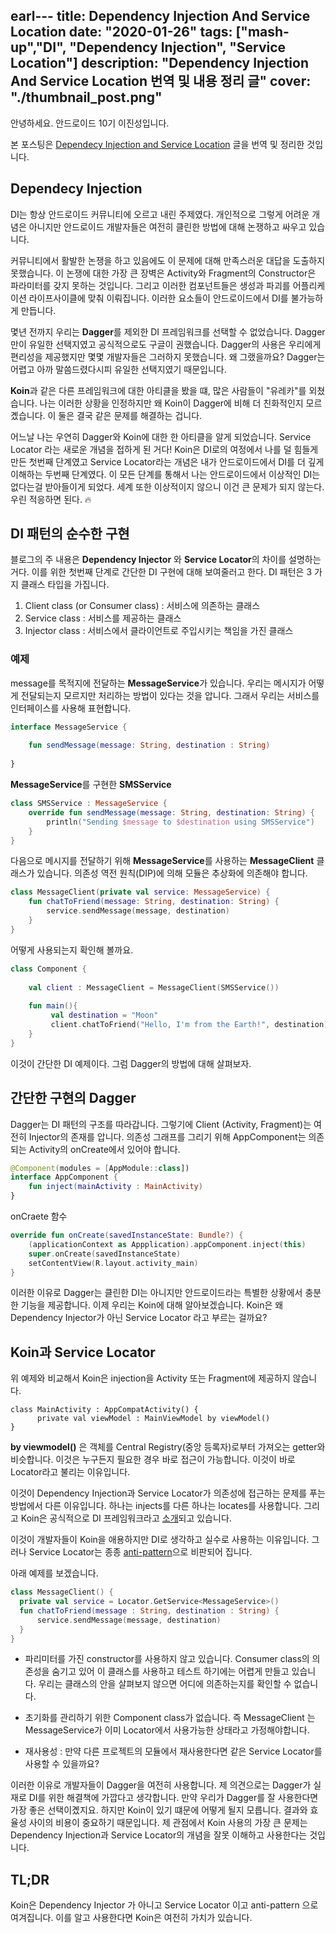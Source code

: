 earl---
title: Dependency Injection And Service Location
date: "2020-01-26"
tags: ["mash-up","DI", "Dependency Injection", "Service Location"]
description: "Dependency Injection And Service Location 번역 및 내용 정리 글"
cover: "./thumbnail_post.png"
---

안녕하세요. 안드로이드 10기 이진성입니다.

본 포스팅은 [Dependecy Injection and Service Location](https://medium.com/modulotech/dependency-injection-and-service-locator-6144ed55a8e) 글을 번역 및 정리한 것입니다. 

## Dependecy Injection

DI는 항상 안드로이드 커뮤니티에 오르고 내린 주제였다. 개인적으로 그렇게 어려운 개념은 아니지만 안드로이드 개발자들은 여전히 클린한 방법에 대해 논쟁하고 싸우고 있습니다.

 커뮤니티에서 활발한 논쟁을 하고 있음에도 이 문제에 대해 만족스러운 대답을 도출하지 못했습니다.  이 논쟁에 대한 가장 큰 장벽은 Activity와 Fragment의 Constructor은 파라미터를 갖지 못하는 것입니다. 그리고 이러한 컴포넌트들은 생성과 파괴를 어플리케이션 라이프사이클에 맞춰 이뤄집니다. 이러한 요소들이 안드로이드에서 DI를 불가능하게 만듭니다.

몇년 전까지 우리는 **Dagger**를 제외한 DI 프레임워크를 선택할 수 없었습니다. Dagger 만이 유일한 선택지였고 공식적으로도 구글이 권했습니다.  Dagger의 사용은 우리에게 편리성을 제공했지만 몇몇 개발자들은 그러하지 못했습니다. 왜 그랬을까요?  Dagger는 어렵고 아까 말씀드렸다시피 유일한 선택지였기 때문입니다.

**Koin**과 같은 다른 프레임워크에 대한 아티클을 봤을 떄, 많은 사람들이 "유레카"를 외쳤습니다. 나는 이러한 상황을 인정하지만 왜 Koin이 Dagger에 비해 더 친화적인지 모르곘습니다. 이 둘은 결국 같은 문제를 해결하는 겁니다.

어느날 나는 우연히 Dagger와 Koin에 대한 한 아티클을 알게 되었습니다.  Service Locator 라는 새로운 개념을 접하게 된 거다! Koin은 DI로의 여정에서 나를 덜 힘들게 만든 첫번째 단계였고 Service Locator라는 개념은 내가 안드로이드에서 DI를 더 깊게 이해하는 두번째 단계였다. 이 모든 단계를 통해서 나는 안드로이드에서 이상적인 DI는 없다는걸 받아들이게 되었다. 세계 또한 이상적이지 않으니 이건 큰 문제가 되지 않는다. 우린 적응하면 된다. 🔥


## DI 패턴의 순수한 구현

블로그의 주 내용은 **Dependency Injector** 와 **Service Locator**의 차이를 설명하는 거다. 이를 위한 첫번째 단계로 간단한 DI 구현에 대해 보여줄러고 한다. DI 패턴은 3 가지 클래스 타입을 가집니다.

1. Client class (or Consumer class) :  서비스에 의존하는 클래스
2. Service class : 서비스를 제공하는 클래스
3. Injector class : 서비스에서 클라이언트로 주입시키는 책임을 가진 클래스

### 예제

message를 목적지에 전달하는 **MessageService**가 있습니다. 우리는 메시지가 어떻게 전달되는지 모르지만 처리하는 방법이 있다는 것을 압니다. 그래서 우리는 서비스를 인터페이스를 사용해 표현합니다.

``` kotlin
interface MessageService {
  
    fun sendMessage(message: String, destination : String)
  
}
```

**MessageService**를 구현한 **SMSService**

```kotlin
class SMSService : MessageService {
    override fun sendMessage(message: String, destination: String) {
        println("Sending $message to $destination using SMSService")
    }
}
```

다음으로 메시지를 전달하기 위해 **MessageService**를 사용하는 **MessageClient** 클래스가 있습니다. 의존성 역전 원칙(DIP)에 의해 모듈은 추상화에 의존해야 합니다. 

``` kotlin
class MessageClient(private val service: MessageService) {
    fun chatToFriend(message: String, destination: String) {
        service.sendMessage(message, destination)
    }
}
```

어떻게 사용되는지 확인해 볼까요.

```kotlin
class Component {
  
    val client : MessageClient = MessageClient(SMSService()) 
  
    fun main(){
         val destination = "Moon"
         client.chatToFriend("Hello, I'm from the Earth!", destination)
    }
}
```

이것이 간단한 DI 예제이다. 그럼 Dagger의 방법에 대해 살펴보자.


## 간단한 구현의 Dagger

Dagger는 DI 패턴의 구조를 따라갑니다. 그렇기에 Client (Activity, Fragment)는 여전히 Injector의 존재를 압니다. 의존성 그래프를 그리기 위해 AppComponent는 의존되는 Activity의 onCreate에서 있어야 합니다.

```kotlin
@Component(modules = [AppModule::class])
interface AppComponent {
    fun inject(mainActivity : MainActivity)
}
```

onCraete 함수

```kotlin
override fun onCreate(savedInstanceState: Bundle?) {
    (applicationContext as Appplication).appComponent.inject(this)
    super.onCreate(savedInstanceState)
    setContentView(R.layout.activity_main)
}
```

이러한 이유로 Dagger는 클린한 DI는 아니지만 안드로이드라는 특별한 상황에서 충분한 기능을 제공합니다. 이제 우리는 Koin에 대해 알아보겠습니다. Koin은 왜 Dependency Injector가 아닌 Service Locator 라고 부르는 걸까요?

## Koin과 Service Locator 

위 예제와 비교해서 Koin은 injection을 Activity 또는 Fragment에 제공하지 않습니다.  

```koin
class MainActivity : AppCompatActivity() {
      private val viewModel : MainViewModel by viewModel()
}
```

**by viewmodel()** 은 객체를 Central Registry(중앙 등록자)로부터 가져오는 getter와 비슷합니다. 이것은 누구든지 필요한 경우 바로 접근이 가능합니다.  이것이 바로 Locator라고 불리는 이유입니다.

  이것이 Dependency Injection과 Service Locator가 의존성에 접근하는 문제를 푸는 방법에서 다른 이유입니다.  하나는 injects를 다른 하나는 locates를 사용합니다. 그리고 Koin은 공식적으로 DI 프레임워크라고 [소개](https://github.com/InsertKoinIO/koin)되고 있습니다.

  이것이 개발자들이 Koin을 애용하지만 DI로 생각하고 실수로 사용하는 이유입니다. 그러나 Service Locator는 종종 [anti-pattern](https://en.wikipedia.org/wiki/Service_locator_pattern#:~:text=The%20service%20locator%20pattern%20is,to%20perform%20a%20certain%20task.)으로 비판되어 집니다.

  아래 예제를 보겠습니다.

  ```kotlin
class MessageClient() {
    private val service = Locator.GetService<MessageService>()
    fun chatToFriend(message : String, destination : String) {
        service.sendMessage(message, destination)
    }
}
  ```

- 파리미터를 가진 constructor를 사용하지 않고 있습니다. Consumer class의 의존성을 숨기고 있어 이 클래스를 사용하고 테스트 하기에는 어렵게 만들고 있습니다. 우리는 클래스의 안을 살펴보지 않으면 어디에 의존하는지를 확인할 수 없습니다.

-  초기화를 관리하기 위한 Component class가 없습니다. 즉 MessageClient 는 MessageService가 이미 Locator에서 사용가능한 상태라고 가정해야합니다.

-  재사용성 : 만약 다른 프로젝트의 모듈에서 재사용한다면 같은 Service Locator를 사용할 수 있을까요?

이러한 이유로 개발자들이 Dagger을 여전히 사용합니다. 제 의견으로는 Dagger가 실재로 DI를 위한 해결책에 가깝다고 생각합니다. 만약 우리가 Dagger를 잘 사용한다면 가장 좋은 선택이곘지요. 하지만 Koin이 있기 떄문에 어떻게 될지 모릅니다.  결과와 효율성 사이의 비용이 중요하기 때문입니다. 제 관점에서 Koin 사용의 가장 큰 문제는 Dependency Injection과 Service Locator의 개념을 잘못 이해하고 사용한다는 것입니다. 

## TL;DR

Koin은 Dependency Injector 가 아니고 Service Locator 이고 anti-pattern 으로 여겨집니다. 이를 알고 사용한다면 Koin은 여전히 가치가 있습니다. 